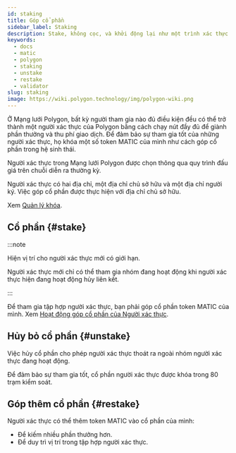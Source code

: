 ```yaml
---
id: staking
title: Góp cổ phần
sidebar_label: Staking
description: Stake, không cọc, và khởi động lại như một trình xác thực.
keywords:
  - docs
  - matic
  - polygon
  - staking
  - unstake
  - restake
  - validator
slug: staking
image: https://wiki.polygon.technology/img/polygon-wiki.png
---
```


Ở Mạng lưới Polygon, bất kỳ người tham gia nào đủ điều kiện đều có thể trở thành một người xác thực của Polygon bằng cách chạy nút đầy đủ để giành phần thưởng và thu phí giao dịch. Để đảm bảo sự tham gia tốt của những người xác thực, họ khóa một số token MATIC của mình như cách góp cổ phần trong hệ sinh thái.

Người xác thực trong Mạng lưới Polygon được chọn thông qua quy trình đấu giá trên chuỗi diễn ra thường kỳ.

Người xác thực có hai địa chỉ, một địa chỉ chủ sở hữu và một địa chỉ người ký. Việc góp cổ phần được thực hiện với địa chỉ chủ sở hữu.

Xem [Quản lý khóa](key-management.md).

## Cổ phần {#stake}

:::note

Hiện vị trí cho người xác thực mới có giới hạn.

Người xác thực mới chỉ có thể tham gia nhóm đang hoạt động khi người xác thực hiện đang hoạt động hủy liên kết.

:::

Để tham gia tập hợp người xác thực, bạn phải góp cổ phần token MATIC của mình. Xem [Hoạt động góp cổ phần của Người xác thực](/docs/maintain/validate/validator-staking-operations).

## Hủy bỏ cổ phần {#unstake}

Việc hủy cổ phần cho phép người xác thực thoát ra ngoài nhóm người xác thực đang hoạt động.

Để đảm bảo sự tham gia tốt, cổ phần người xác thực được khóa trong 80 trạm kiểm soát.

## Góp thêm cổ phần {#restake}

Người xác thực có thể thêm token MATIC vào cổ phần của mình:

* Để kiếm nhiều phần thưởng hơn.
* Để duy trì vị trí trong tập hợp người xác thực.
